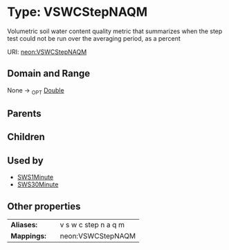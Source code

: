 
# Type: VSWCStepNAQM


Volumetric soil water content quality metric that summarizes when the step test could not be run over the averaging period, as a percent

URI: [neon:VSWCStepNAQM](https://data.neonscience.org/VSWCStepNAQM)


## Domain and Range

None ->  <sub>OPT</sub> [Double](types/Double.md)

## Parents


## Children


## Used by

 * [SWS1Minute](SWS1Minute.md)
 * [SWS30Minute](SWS30Minute.md)

## Other properties

|  |  |  |
| --- | --- | --- |
| **Aliases:** | | v s w c step n a q m |
| **Mappings:** | | neon:VSWCStepNAQM |

